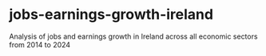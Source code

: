 # jobs-earnings-growth-ireland
Analysis of jobs and earnings growth in Ireland across all economic sectors from 2014 to 2024
